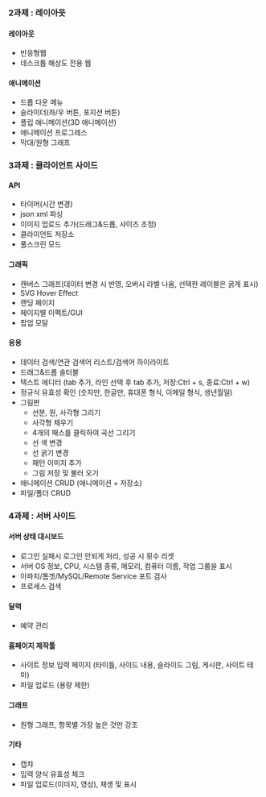 ### 2과제 : 레이아웃
#### 레이아웃
- 반응형웹
- 데스크톱 해상도 전용 웹

#### 애니메이션
- 드롭 다운 메뉴
- 슬라이더(좌/우 버튼, 포지션 버튼)
- 플립 애니메이션(3D 애니메이션)
- 애니메이션 프로그레스
- 막대/원형 그래프

### 3과제 : 클라이언트 사이드
#### API
- 타이머(시간 변경)
- json xml 파싱
- 이미지 업로드 추가(드래그&드롭, 사이즈 조정)
- 클라이언트 저장소
- 풀스크린 모드

#### 그래픽
- 캔버스 그래프(데이터 변경 시 반영, 오버시 라벨 나옴, 선택한 레이블은 굵게 표시)
- SVG Hover Effect
- 랜딩 페이지
- 페이지별 이펙트/GUI
- 팝업 모달

#### 응용
- 데이터 검색/연관 검색어 리스트/검색어 하이라이트
- 드래그&드롭 솔터블
- 텍스트 에디터 (tab 추가, 라인 선택 후 tab 추가, 저장:Ctrl + s, 종료:Ctrl + w)
- 정규식 유효성 확인 (숫자만, 한글만, 휴대폰 형식, 이메일 형식, 생년월일)
- 그림판
  - 선분, 원, 사각형 그리기
  - 사각형 채우기
  - 4개의 패스를 클릭하여 곡선 그리기
  - 선 색 변경
  - 선 굵기 변경
  - 패턴 이미지 추가
  - 그림 저장 및 불러 오기
- 애니메이션 CRUD (애니메이션 + 저장소)
- 파일/폴더 CRUD

### 4과제 : 서버 사이드
#### 서버 상태 대시보드
- 로그인 실패시 로그인 안되게 처리, 성공 시 횟수 리셋
- 서버 OS 정보, CPU, 시스템 종류, 메모리, 컴퓨터 이름, 작업 그룹을 표시
- 아파치/톰겟/MySQL/Remote Service 포트 검사
- 프로세스 검색

#### 달력
- 예약 관리

#### 홈페이지 제작툴
- 사이트 정보 입력 페이지 (타이틀, 사이드 내용, 슬라이드 그림, 게시판, 사이트 테마)
- 파일 업로드 (용량 제한)

#### 그래프
- 원형 그래프, 항목별 가장 높은 것만 강조

#### 기타
- 캡챠
- 입력 양식 유효성 체크
- 파일 업로드(이미지, 영상), 재생 및 표시